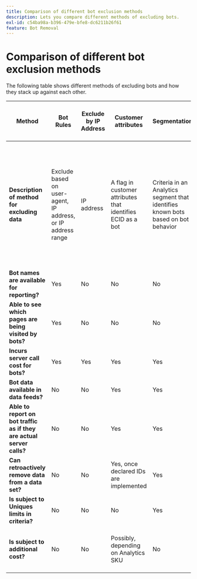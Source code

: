 ```yaml
---
title: Comparison of different bot exclusion methods
description: Lets you compare different methods of excluding bots.
exl-id: c54ba98a-b396-479e-bfe8-dc6211b26f61
feature: Bot Removal
---
```

# Comparison of different bot exclusion methods

The following table shows different methods of excluding bots and how they stack up against each other.

| Method | Bot Rules | Exclude by IP Address | Customer attributes | Segmentation | 3-rd party scoring + Segmentation | Suppress Server Call​​ for Bots at Runtime | Custom DB VISTA rule |
| --- | --- | --- | --- | --- | --- | --- | --- |
| **Description of method for excluding data** | ​Exclude based on user-agent, IP address, or IP address range | IP address | ​A flag in customer attributes that identifies ECID as a bot | ​Criteria in an Analytics segment that identifies known bots based on bot behavior | ​A 3rd party such as [Perimeter X](https://www.perimeterx.com) or [Akamai Bot Manager](https://www.akamai.com/us/en/products/security/bot-manager.jsp) assigns each page view a score on how likely it is to be a bot. Score is sent into Analytics and segments can be used to filter data out based on the score. | ​Client-side logic stops the Analytics server call from being executed for bots. | ​A VISTA rule will move traffic from bots that meet certain criteria to a separate report suite. |
| **​Bot names are available for reporting?** | Yes | No | No | No | No | No | Yes |
| **​Able to see which pages are being visited by bots?** | Yes | No | No | No | Yes | No | Yes |
| ​**Incurs server call cost for bots?** | Yes | Yes | Yes | Yes | Yes | No | Yes |
| **Bot data available in data feeds?** | No | No | Yes | Yes | Yes | No | Yes |
| **Able to ​report on bot traffic as if they are actual server calls?** | No | No | Yes | Yes | Yes | No | No |
| **Can retroactively remove data from a data set?** | No | No | ​Yes, once declared IDs are implemented | Yes | Yes, once scores are implemented | No | No |
| **Is subject to Uniques limits in criteria?** | No | No | No | Yes | No | No | No |
| **Is s​ubject to additional cost?** | No | No | ​Possibly, depending on Analytics SKU | No | Yes | No | ​Yes - cost to implement and maintain a VISTA rule |
